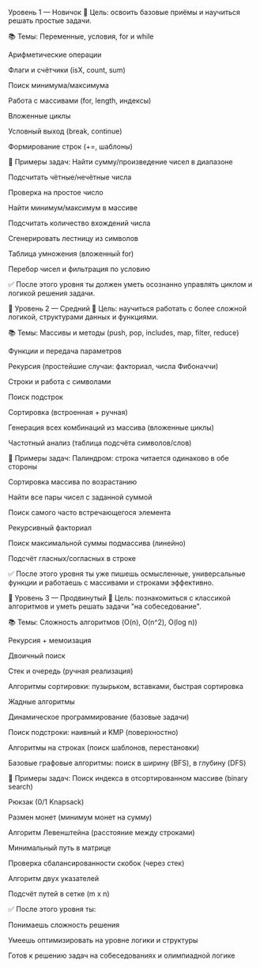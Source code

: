Уровень 1 — Новичок
🔹 Цель: освоить базовые приёмы и научиться решать простые задачи.

📚 Темы:
Переменные, условия, for и while

Арифметические операции

Флаги и счётчики (isX, count, sum)

Поиск минимума/максимума

Работа с массивами (for, length, индексы)

Вложенные циклы

Условный выход (break, continue)

Формирование строк (+=, шаблоны)

🧪 Примеры задач:
Найти сумму/произведение чисел в диапазоне

Подсчитать чётные/нечётные числа

Проверка на простое число

Найти минимум/максимум в массиве

Подсчитать количество вхождений числа

Сгенерировать лестницу из символов

Таблица умножения (вложенный for)

Перебор чисел и фильтрация по условию

✅ После этого уровня ты должен уметь осознанно управлять циклом и логикой решения задачи.

📘 Уровень 2 — Средний
🔹 Цель: научиться работать с более сложной логикой, структурами данных и функциями.

📚 Темы:
Массивы и методы (push, pop, includes, map, filter, reduce)

Функции и передача параметров

Рекурсия (простейшие случаи: факториал, числа Фибоначчи)

Строки и работа с символами

Поиск подстрок

Сортировка (встроенная + ручная)

Генерация всех комбинаций из массива (вложенные циклы)

Частотный анализ (таблица подсчёта символов/слов)

🧪 Примеры задач:
Палиндром: строка читается одинаково в обе стороны

Сортировка массива по возрастанию

Найти все пары чисел с заданной суммой

Поиск самого часто встречающегося элемента

Рекурсивный факториал

Поиск максимальной суммы подмассива (линейно)

Подсчёт гласных/согласных в строке

✅ После этого уровня ты уже пишешь осмысленные, универсальные функции и работаешь с массивами и строками эффективно.

📘 Уровень 3 — Продвинутый
🔹 Цель: познакомиться с классикой алгоритмов и уметь решать задачи "на собеседование".

📚 Темы:
Сложность алгоритмов (O(n), O(n^2), O(log n))

Рекурсия + мемоизация

Двоичный поиск

Стек и очередь (ручная реализация)

Алгоритмы сортировки: пузырьком, вставками, быстрая сортировка

Жадные алгоритмы

Динамическое программирование (базовые задачи)

Поиск подстроки: наивный и KMP (поверхностно)

Алгоритмы на строках (поиск шаблонов, перестановки)

Базовые графовые алгоритмы: поиск в ширину (BFS), в глубину (DFS)

🧪 Примеры задач:
Поиск индекса в отсортированном массиве (binary search)

Рюкзак (0/1 Knapsack)

Размен монет (минимум монет на сумму)

Алгоритм Левенштейна (расстояние между строками)

Минимальный путь в матрице

Проверка сбалансированности скобок (через стек)

Алгоритм двух указателей

Подсчёт путей в сетке (m x n)

✅ После этого уровня ты:

Понимаешь сложность решения

Умеешь оптимизировать на уровне логики и структуры

Готов к решению задач на собеседованиях и олимпиадной логике